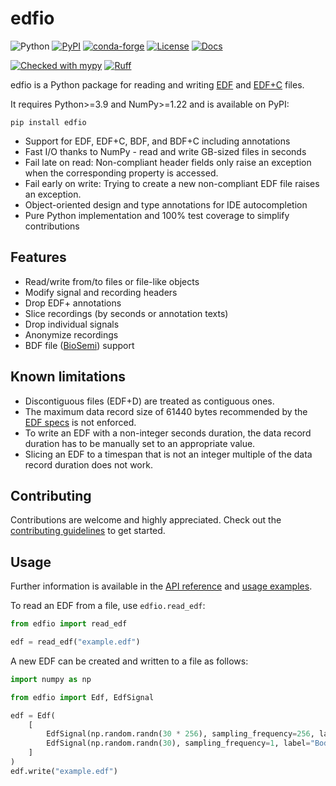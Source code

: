 # edfio

![Python](https://img.shields.io/pypi/pyversions/edfio)
[![PyPI](https://img.shields.io/pypi/v/edfio)](https://pypi.org/project/edfio/)
[![conda-forge](https://img.shields.io/conda/v/conda-forge/edfio.svg?label=conda-forge)](https://anaconda.org/conda-forge/edfio)
[![License](https://img.shields.io/pypi/l/edfio)](https://github.com/the-siesta-group/edfio/blob/main/LICENSE)
[![Docs](https://readthedocs.org/projects/edfio/badge)](https://edfio.readthedocs.io/en/stable/index.html)

[![Checked with mypy](https://www.mypy-lang.org/static/mypy_badge.svg)](https://mypy-lang.org/)
[![Ruff](https://img.shields.io/endpoint?url=https://raw.githubusercontent.com/charliermarsh/ruff/main/assets/badge/v2.json)](https://github.com/astral-sh/ruff)


edfio is a Python package for reading and writing [EDF](https://www.edfplus.info/specs/edf.html) and [EDF+C](https://www.edfplus.info/specs/edfplus.html) files.

It requires Python>=3.9 and NumPy>=1.22 and is available on PyPI:

    pip install edfio

- Support for EDF, EDF+C, BDF, and BDF+C including annotations
- Fast I/O thanks to NumPy - read and write GB-sized files in seconds
- Fail late on read: Non-compliant header fields only raise an exception when the corresponding property is accessed.
- Fail early on write: Trying to create a new non-compliant EDF file raises an exception.
- Object-oriented design and type annotations for IDE autocompletion
- Pure Python implementation and 100% test coverage to simplify contributions


## Features
- Read/write from/to files or file-like objects
- Modify signal and recording headers
- Drop EDF+ annotations
- Slice recordings (by seconds or annotation texts)
- Drop individual signals
- Anonymize recordings
- BDF file ([BioSemi](https://www.biosemi.com/faq/file_format.htm)) support


## Known limitations
- Discontiguous files (EDF+D) are treated as contiguous ones.
- The maximum data record size of 61440 bytes recommended by the [EDF specs](https://www.edfplus.info/specs/edf.html) is not enforced.
- To write an EDF with a non-integer seconds duration, the data record duration has to be manually set to an appropriate value.
- Slicing an EDF to a timespan that is not an integer multiple of the data record duration does not work.


## Contributing
Contributions are welcome and highly appreciated.
Check out the [contributing guidelines](https://edfio.readthedocs.io/en/stable/contributing) to get started.


## Usage
Further information is available in the [API reference](https://edfio.readthedocs.io/en/stable/reference) and [usage examples](https://edfio.readthedocs.io/en/stable/examples).

To read an EDF from a file, use `edfio.read_edf`:

```python
from edfio import read_edf

edf = read_edf("example.edf")
```

A new EDF can be created and written to a file as follows:

```python
import numpy as np

from edfio import Edf, EdfSignal

edf = Edf(
    [
        EdfSignal(np.random.randn(30 * 256), sampling_frequency=256, label="EEG Fpz"),
        EdfSignal(np.random.randn(30), sampling_frequency=1, label="Body Temp"),
    ]
)
edf.write("example.edf")
```
